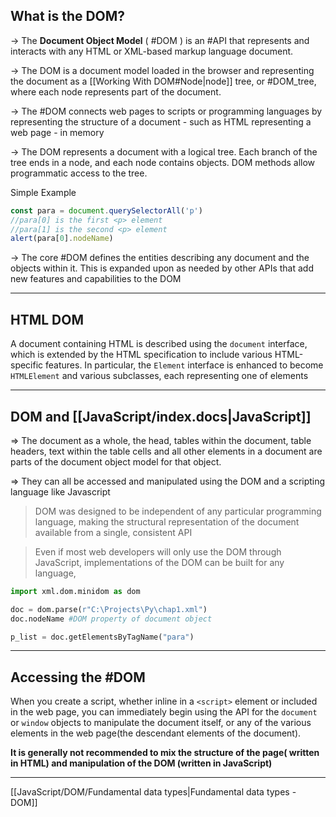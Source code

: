 ## What is the DOM?

-> The __Document Object Model__ ( #DOM ) is an #API that represents and interacts with any HTML or XML-based markup language document. 

-> The DOM is a document model loaded in the browser and representing the document as a [[Working With DOM#Node|node]] tree, or #DOM_tree, where each node represents part of the document.

-> The #DOM connects web pages to scripts or programming languages by representing the structure of a document - such as HTML representing a web page - in memory

-> The DOM represents a document with a logical tree. Each branch of the tree ends in a node, and each node contains objects. DOM methods allow programmatic access to the tree.

Simple Example
```javascript
const para = document.querySelectorAll('p')
//para[0] is the first <p> element
//para[1] is the second <p> element
alert(para[0].nodeName)
```

-> The core #DOM defines the entities describing any document and the objects within it. This is expanded upon as needed by other APIs that add new features and capabilities to the DOM


---

## HTML DOM

A document containing HTML is described using the `document` interface, which is extended by the HTML specification to include various HTML-specific features. In particular, the `Element` interface is enhanced to become `HTMLElement` and various subclasses, each representing one of elements

---

## DOM and [[JavaScript/index.docs|JavaScript]] 

=> The document as a whole, the head, tables within the document, table headers, text within the table cells and all other elements in a document are parts of the document object model for that object.

=> They can all be accessed and manipulated using the DOM and a scripting language like Javascript

>DOM was designed to be independent of any particular programming language, making the structural representation of the document available from a single, consistent API

> Even if most web developers will only use the DOM through JavaScript, implementations of the DOM can be built for any language, 

```python
import xml.dom.minidom as dom

doc = dom.parse(r"C:\Projects\Py\chap1.xml")
doc.nodeName #DOM property of document object

p_list = doc.getElementsByTagName("para")
```

---

## Accessing the #DOM 

When you create a script, whether inline in a `<script>` element or included in the web page, you can immediately begin using the API for the `document` or `window` objects to manipulate the document itself, or any of the various elements in the web page(the descendant elements of the document).

__It is generally not recommended to mix the structure of the page( written in HTML) and manipulation of the DOM (written in JavaScript)__

---

[[JavaScript/DOM/Fundamental data types|Fundamental data types - DOM]]
